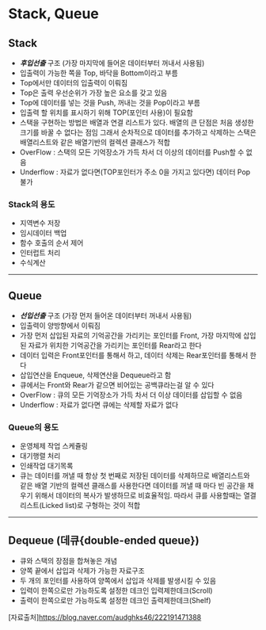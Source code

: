 # Stack, Queue

## Stack

- ***후입선출*** 구조 (가장 마지막에 들어온 데이터부터 꺼내서 사용됨)
- 입출력이 가능한 쪽을 Top, 바닥을 Bottom이라고 부름
- Top에서만 데이터의 입출력이 이뤄짐
- Top은 출력 우선순위가 가장 높은 요소를 갖고 있음
- Top에 데이터를 넣는 것을 Push, 꺼내는 것을 Pop이라고 부름
- 입출력 할 위치를 표시하기 위해 TOP(포인터 사용)이 필요함
- 스택을 구현하는 방법은 배열과 연결 리스트가 있다. 배열의 큰 단점은 처음 생성한 크기를 바꿀 수 없다는 점임 그래서 순차적으로 데이터를 추가하고 삭제하는 스택은 배열리스트와 같은 배열기반의 컬렉션 클래스가 적합
- OverFlow : 스택의 모든 기억장소가 가득 차서 더 이상의 데이터를 Push할 수 없음
- Underflow : 자료가 없다면(TOP포인터가 주소 0을 가지고 있다면) 데이터 Pop 불가

### Stack의 용도

- 지역변수 저장
- 임시데이터 백업
- 함수 호출의 순서 제어
- 인터럽트 처리
- 수식계산

---

## Queue

-  ***선입선출*** 구조 (가장 먼저 들어온 데이터부터 꺼내서 사용됨)
-  입출력이 양방향에서 이뤄짐
-  가장 먼저 삽입된 자료의 기억공간을 가리키는 포인터를 Front, 가장 마지막에 삽입된 자료가 위치한 기억공간을 가리키는 포인터를 Rear라고 한다
-  데이터 입력은 Front포인터를 통해서 하고, 데이터 삭제는 Rear포인터를 통해서 한다
-  삽입연산을 Enqueue, 삭제연산을 Dequeue라고 함
-  큐에서는 Front와 Rear가 같으면 비어있는 공백큐라는걸 알 수 있다
-  OverFlow : 큐의 모든 기억장소가 가득 차서 더 이상 데이터를 삽입할 수 없음
-  Underflow : 자료가 없다면 큐에는 삭제할 자료가 없다

### Queue의 용도

- 운영체제 작업 스케쥴링
- 대기행렬 처리
- 인쇄작업 대기목록
- 큐는 데이터를 꺼낼 때 항상 첫 번째로 저장된 데이터를 삭제하므로 배열리스트와 같은 배열 기반의 컬렉션 클래스를 사용한다면 데이터를 꺼낼 때 마다 빈 공간을 채우기 위해서 데이터의 복사가 발생하므로 비효율적임. 따라서 큐를 사용할때는 열결 리스트(Licked list)로 구형하는 것이 적합

---

## Dequeue (데큐{double-ended queue})

- 큐와 스택의 장점을 합쳐놓은 개념
- 양쪽 끝에서 삽입과 삭제가 가능한 자료구조
- 두 개의 포인터를 사용하여 양쪽에서 삽입과 삭제를 발생시킬 수 있음
- 입력이 한쪽으로만 가능하도록 설정한 데크인 입력제한데크(Scroll)
- 출력이 한쪽으로만 가능하도록 설정한 데크인 출력제한데크(Shelf)

[자료출처]https://blog.naver.com/audghks46/222191471388
